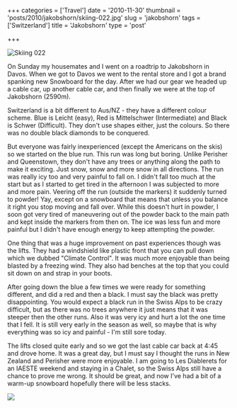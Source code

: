 +++
categories = ['Travel']
date = '2010-11-30'
thumbnail = 'posts/2010/jakobshorn/skiing-022.jpg'
slug = 'jakobshorn'
tags = ['Switzerland']
title = 'Jakobshorn'
type = 'post'

+++

![Skiing 022](skiing-022.jpg)

On Sunday my housemates and I went on a roadtrip to Jakobshorn in Davos. When we got to Davos we went to the rental store and I got a brand spanking new Snowboard for the day. After we had our gear we headed up a cable car, up another cable car, and then finally we were at the top of Jakobshorn (2590m).

Switzerland is a bit different to Aus/NZ - they have a different colour scheme. Blue is Leicht (easy), Red is Mittelschwer (Intermediate) and Black is Schwer (Difficult). They don't use shapes either, just the colours. So there was no double black diamonds to be conquered.

But everyone was fairly inexperienced (except the Americans on the skis) so we started on the blue run. This run was long but boring. Unlike Perisher and Queenstown, they don't have any trees or anything along the path to make it exciting. Just snow, snow and more snow in all directions. The run was really icy too and very painful to fall on. I didn't fall too much at the start but as I started to get tired in the afternoon I was subjected to more and more pain. Veering off the run (outside the markers) it suddenly turned to powder! Yay, except on a snowboard that means that unless you balance it right you stop moving and fall over. While this doesn't hurt in powder, I soon got very tired of maneuvering out of the powder back to the main path and kept inside the markers from then on. The ice was less fun and more painful but I didn't have enough energy to keep attempting the powder.

One thing that was a huge improvement on past experiences though was the lifts. They had a windshield like plastic front that you can pull down which we dubbed "Climate Control". It was much more enjoyable than being blasted by a freezing wind. They also had benches at the top that you could sit down on and strap in your boots.

After going down the blue a few times we were ready for something different, and did a red and then a black. I must say the black was pretty disappointing. You would expect a black run in the Swiss Alps to be crazy difficult, but as there was no trees anywhere it just means that it was steeper then the other runs. Also it was very icy and hurt a lot the one time that I fell. It is still very early in the season as well, so maybe that is why everything was so icy and painful - I'm still sore today.

The lifts closed quite early and so we got the last cable car back at 4:45 and drove home. It was a great day, but I must say I thought the runs in New Zealand and Perisher were more enjoyable. I am going to Les Diablerets for an IAESTE weekend and staying in a Chalet, so the Swiss Alps still have a chance to prove me wrong. It should be great, and now I've had a bit of a warm-up snowboard hopefully there will be less stacks.

![](Skiing26.jpg)